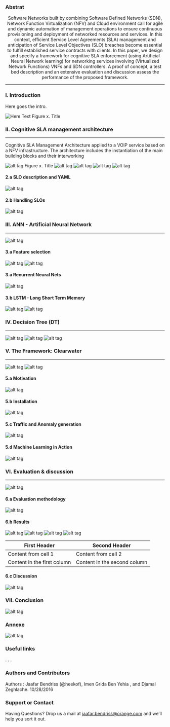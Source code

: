 ### Abstrat 


<center>
			Software Networks built by combining Software Defined Networks (SDN), Network Function Virtualization (NFV) and Cloud environment call for agile and dynamic automation of management operations to ensure continuous provisioning and deployment of networked resources and services. In this context, efficient Service Level Agreements (SLA) management and anticipation of Service Level Objectives (SLO) breaches become essential to fulfill established service contracts with clients. In this paper, we design and specify a framework for cognitive SLA enforcement (using Artificial Neural Network learning) for networking services involving (Virtualized Network Functions) VNFs and SDN controllers. A proof of concept, a test bed description and an extensive evaluation and discussion assess the performance of the proposed framework.
</center>

***

### I. Introduction 

   Here goes the intro.
   
   
![Here Text](https://github.com/heekof/heekof.github.io/blob/master/img/Table%20definition.png?raw=true)
Figure x. Title

### II. Cognitive SLA management architecture 
---
Cognitive SLA Management Architecture applied to a VOIP service based on a NFV infrastructure. The architecture includes the instantiation of the main building blocks and their interworking

![alt tag](https://github.com/heekof/heekof.github.io/blob/master/img/Flow%20Chart.png?raw=true)
Figure x. Title 
![alt tag](https://github.com/heekof/heekof.github.io/blob/master/img/Architecture%20SLA%20Management%20Cognitive.png?raw=true)
![alt tag](https://github.com/heekof/heekof.github.io/blob/master/img/Ellis%20data%20sample.png?raw=true)
![alt tag](https://github.com/heekof/heekof.github.io/blob/master/img/Full%20architecture%20V2%20.png?raw=true)
![alt tag](https://github.com/heekof/heekof.github.io/blob/master/img/sequence%20diag.jpg?raw=true)
#### 2.a SLO description and YAML 

![alt tag](https://github.com/heekof/heekof.github.io/blob/master/img/Feuille%201.png?raw=true)

#### 2.b Handling SLOs

![alt tag](https://github.com/heekof/heekof.github.io/blob/master/img/SLO%20Example.png?raw=true)

### III. ANN - Artificial Neural Network
---
![alt tag](https://github.com/heekof/heekof.github.io/blob/master/img/30%20sec%20to%2030%20min.png?raw=true)


#### 3.a Feature selection

![alt tag](https://github.com/heekof/heekof.github.io/blob/master/img/Autocorrelation.png?raw=true)
![alt tag](https://github.com/heekof/heekof.github.io/blob/master/img/Correlation%20Lags.png?raw=true)


#### 3.a Recurrent Neural Nets 

![alt tag]()

#### 3.b LSTM - Long Short Term Memory 

![alt tag](https://github.com/heekof/heekof.github.io/blob/master/img/LSTM%20Cell.png?raw=true)
![alt tag](https://github.com/heekof/heekof.github.io/blob/master/img/RNN%20Unrolled.png?raw=true)

### IV. Decision Tree (DT)
---
![alt tag](https://github.com/heekof/heekof.github.io/blob/master/img/DT_Ellis.jpeg?raw=true)
![alt tag](https://github.com/heekof/heekof.github.io/blob/master/img/DT_Ellis_Comment.png?raw=true)
![alt tag](https://github.com/heekof/heekof.github.io/blob/master/img/subgraph.jpg?raw=true)
### V. The Framework: Clearwater
---
![alt tag](https://github.com/heekof/heekof.github.io/blob/master/img/Clearwater_Architecture.png?raw=true)
![alt tag](https://github.com/heekof/heekof.github.io/blob/master/img/cloudify-clearwater-architecture.jpg?raw=true)
#### 5.a Motivation

![alt tag]()
#### 5.b Installation
![alt tag]()

#### 5.c Traffic and Anomaly generation

![alt tag]()
#### 5.d Machine Learning in Action 

![alt tag]()

### VI. Evaluation & discussion 
---

![alt tag](https://github.com/heekof/heekof.github.io/blob/master/img/CPU%20example.png?raw=true)

#### 6.a Evaluation methodology 
![alt tag]()

#### 6.b Results 

![alt tag](https://github.com/heekof/heekof.github.io/blob/master/img/Eval%202.jpg?raw=true)
![alt tag](https://github.com/heekof/heekof.github.io/blob/master/img/SLA%20Dashboard.png?raw=true)
![alt tag](https://github.com/heekof/heekof.github.io/blob/master/img/SLO%20Breach%20in%20Graph.png?raw=true)
![alt tag](https://github.com/heekof/heekof.github.io/blob/master/img/SLO%20Radar.png?raw=true)


First Header | Second Header
------------ | -------------
Content from cell 1 | Content from cell 2
Content in the first column | Content in the second column

#### 6.c Discussion 
![alt tag]()

### VII. Conclusion 

![alt tag]()
###  Annexe

![alt tag]()
### Useful links








 .
 .
 .



### Authors and Contributors

 Authors :  Jaafar Bendriss (@heekof), Imen Grida Ben Yehia , and Djamal Zeghlache. 10/28/2016

### Support or Contact
Having Questions?  Drop us a mail at jaafar.bendriss@orange.com and we’ll help you sort it out.
